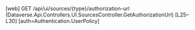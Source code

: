 [web] GET /api/ui/sources/{type}/authorization-url  (Dataverse.Api.Controllers.UI.SourcesController.GetAuthorizationUrl)  [L25–L30] [auth=Authentication.UserPolicy]

